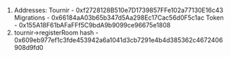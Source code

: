 1. Addresses:
   Tournir - 0xf2728128B510e7D1739857FFe102a77130E16c43
   Migrations - 0x66184aA03b65b347d5Aa298Ec17Cac56d0F5c1ac
   Token - 0x155A18F61bAFaFFf5C9bdA9b9099ce96675e1808
2. tournir->registerRoom
   hash - 0x609eb977ef1c3fde453942a6a1041d3cb7291e4b4d385362c4672406908d9fd0